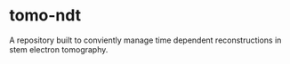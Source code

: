 # tomo-ndt
A repository built to conviently manage time dependent reconstructions in stem electron tomography.
